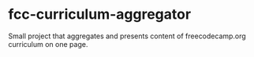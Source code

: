 # fcc-curriculum-aggregator
Small project that aggregates and presents content of freecodecamp.org curriculum on one page.
